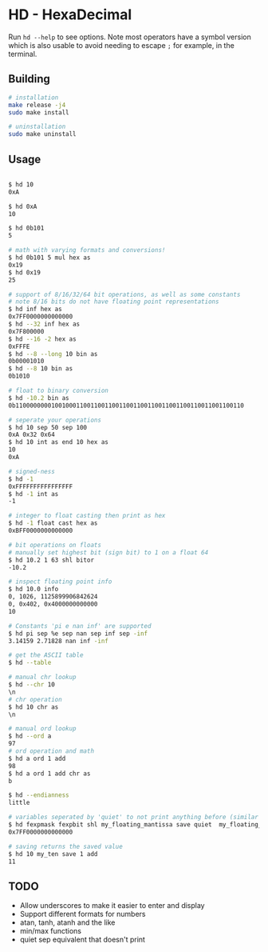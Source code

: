 # HD - HexaDecimal
Run `hd --help` to see options. Note most operators have a symbol version which is also usable to avoid needing to escape `;` for example, in the terminal.

## Building
```bash
# installation
make release -j4
sudo make install

# uninstallation
sudo make uninstall
```

## Usage
```bash

$ hd 10
0xA

$ hd 0xA
10

$ hd 0b101
5

# math with varying formats and conversions!
$ hd 0b101 5 mul hex as
0x19
$ hd 0x19
25

# support of 8/16/32/64 bit operations, as well as some constants
# note 8/16 bits do not have floating point representations
$ hd inf hex as
0x7FF0000000000000
$ hd --32 inf hex as
0x7F800000
$ hd --16 -2 hex as
0xFFFE
$ hd --8 --long 10 bin as
0b00001010
$ hd --8 10 bin as
0b1010

# float to binary conversion
$ hd -10.2 bin as
0b1100000000100100011001100110011001100110011001100110011001100110

# seperate your operations
$ hd 10 sep 50 sep 100
0xA 0x32 0x64
$ hd 10 int as end 10 hex as
10
0xA

# signed-ness
$ hd -1
0xFFFFFFFFFFFFFFFF
$ hd -1 int as
-1

# integer to float casting then print as hex
$ hd -1 float cast hex as
0xBFF0000000000000

# bit operations on floats
# manually set highest bit (sign bit) to 1 on a float 64
$ hd 10.2 1 63 shl bitor
-10.2

# inspect floating point info
$ hd 10.0 info
0, 1026, 1125899906842624
0, 0x402, 0x4000000000000
10

# Constants 'pi e nan inf' are supported
$ hd pi sep %e sep nan sep inf sep -inf
3.14159 2.71828 nan inf -inf

# get the ASCII table
$ hd --table

# manual chr lookup
$ hd --chr 10
\n
# chr operation
$ hd 10 chr as
\n

# manual ord lookup
$ hd --ord a
97
# ord operation and math
$ hd a ord 1 add
98
$ hd a ord 1 add chr as
b

$ hd --endianness
little

# variables seperated by 'quiet' to not print anything before (similar to end/sep)
$ hd fexpmask fexpbit shl my_floating_mantissa save quiet  my_floating_mantissa hex as
0x7FF0000000000000

# saving returns the saved value
$ hd 10 my_ten save 1 add
11
```

## TODO
* Allow underscores to make it easier to enter and display
* Support different formats for numbers
* atan, tanh, atanh and the like
* min/max functions
* quiet sep equivalent that doesn't print

